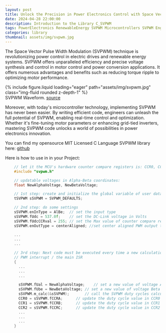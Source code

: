 ```yaml
---
layout: post
title: Unlock the Precision in Power Electronics Control with Space Vector PWM
date: 2024-04-28 22:00:00
description: Introduction to the Library C_SVPWM
tags: PowerElectronics RenewableEnergy SVPWM Microcontrollers SVPWM EngineeringCode OpenSource
categories: library
thumbnail: assets/img/svpwm.jpg
---
```


The Space Vector Pulse Width Modulation (SVPWM) technique is revolutionizing power control in electric drives and renewable energy systems. SVPWM offers unparalleled efficiency and precise voltage synthesis and control in motor control and power conversion applications. It offers numerous advantages and benefits such as reducing torque ripple to optimizing motor performance. 

<div class="row mt-3">
    <div class="col-sm mt-3 mt-md-0">
        {% include figure.liquid loading="eager" path="assets/img/svpwm.jpg" class="img-fluid rounded z-depth-1" %}
    </div>
</div>
<div class="caption">
    SVPWM Waveform. 
<a href="https://www.researchgate.net/publication/325779367_A_novel_model_of_optimal_hybrid_control_in_a_space_vector_modulation_SVM_for_voltage_source_inverter_control">source</a>
</div>

Moreover, with today's microcontroller technology, implementing SVPWM has never been easier. By writing efficient code, engineers can unleash the full potential of SVPWM, enabling real-time control and optimization. Whether it's fine-tuning motor parameters or enhancing grid-tied inverters, mastering SVPWM code unlocks a world of possibilities in power electronics innovation. 

You can find my opensource MIT Licensed C Language SVPWM library here: [github](https://github.com/shadab205/C_SVPWM)

Here is how to use in in your Project:

```c
    // let it the MCU's hardware counter compare registers is: CCR0, CCR1, CCR2
    #include "svpwm.h"

    // updatable voltages in Alpha-Beta coordinates:
    float NewAlphaVoltage, NewBetaVoltage;

    // 1st step: create and initialize the global variable of user data structure
    tSVPWM sSVPWM = SVPWM_DEFAULTS;

    // 2nd step: do some settings
    sSVPWM.enInType = AlBe;  // set the input type
    sSVPWM.fUdc = 537.0f;    // set the DC-Link voltage in Volts
    sSVPWM.fUdcCCRval = 255; // set the Max value of counter compare register which equal to DC-Link voltage
    sSVPWM.enOutType = centerAligned; //set center aligned PWM output type

    ...
    ...
    ...

    // 3rd step: Next code must be executed every time a new calculation of duty cycles is needed
    // PWM interrupt / the main ISR 
    {        
      ...
      ...
      ...

      sSVPWM.fUal = NewAlphaVoltage;	// set a new value of voltage Alpha
      sSVPWM.fUbe = NewBetaVoltage;	// set a new value of voltage Beta
      sSVPWM.m_calc(&sSVPWM);		// call the SVPWM duty cycles calculation function
      CCR0 = sSVPWM.fCCRA;		// update the duty cycle value in CCR0
      CCR1 = sSVPWM.fCCRB;		// update the duty cycle value in CCR1
      CCR2 = sSVPWM.fCCRC;		// update the duty cycle value in CCR2
      ...
      ...
      ...
    }
```

